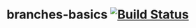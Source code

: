 # branches-basics [![Build Status](https://travis-ci.org/petr54nsk/Kursa4.svg?branch=master)](https://travis-ci.org/petr54nsk/Kursa4)